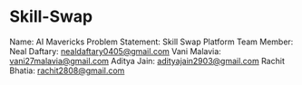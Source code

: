 # Skill-Swap
Name: AI Mavericks
Problem Statement: Skill Swap Platform 
Team Member: 
Neal Daftary: nealdaftary0405@gmail.com
Vani Malavia: vani27malavia@gmail.com
Aditya Jain: adityajain2903@gmail.com
Rachit Bhatia: rachit2808@gmail.com 

